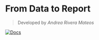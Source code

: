 # From Data to Report

> Developed by *Andrea Rivera Mateos*

[![Docs](https://img.shields.io/badge/View-Online_Documentation-%2394B4C1?style=for-the-badge&logo=readthedocs)](https://arivmat.github.io/report_generator/)
